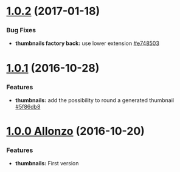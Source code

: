 <a name="1.0.2"></a>
# [1.0.2](https://github.com/CodeCorico/allons-y-thumbnails/compare/1.0.1...1.0.2) (2017-01-18)

### Bug Fixes
* **thumbnails factory back:** use lower extension [#e748503](https://github.com/CodeCorico/allons-y-thumbnails/commit/e748503)

<a name="1.0.1"></a>
# [1.0.1](https://github.com/CodeCorico/allons-y-thumbnails/compare/1.0.0...1.0.1) (2016-10-28)

### Features
* **thumbnails:** add the possibility to round a generated thumbnail [#5f86db8](https://github.com/CodeCorico/allons-y-thumbnails/commit/5f86db8)

<a name="1.0.0"></a>
# [1.0.0 Allonzo](https://github.com/CodeCorico/allons-y-thumbnails/releases/tag/1.0.0) (2016-10-20)

### Features
* **thumbnails:** First version
